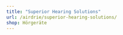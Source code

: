 ```yaml
---
title: "Superior Hearing Solutions"
url: /airdrie/superior-hearing-solutions/
shop: Hörgeräte
---
```

